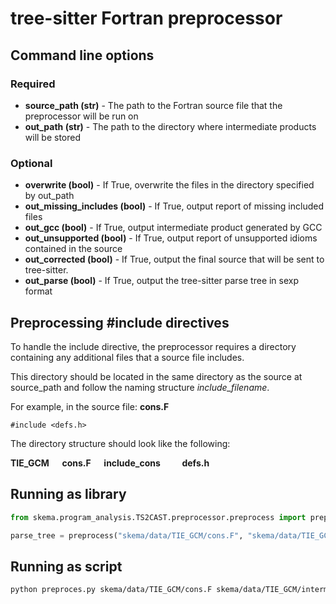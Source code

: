 # tree-sitter Fortran preprocessor
## Command line options
### Required
 - **source_path (str)** - The path to the Fortran source file that the preprocessor will be run on
 - **out_path (str)** - The path to the directory where intermediate products will be stored
### Optional
 - **overwrite (bool)** - If True, overwrite the files in the directory specified by out_path
 - **out_missing_includes (bool)** - If True, output report of missing included files
 - **out_gcc (bool)** - If True, output intermediate product generated by GCC
 - **out_unsupported (bool)** - If True, output report of unsupported idioms contained in the source
 - **out_corrected (bool)** - If True, output the final source that will be sent to tree-sitter.
 - **out_parse (bool)** - If True, output the tree-sitter parse tree in sexp format
## Preprocessing #include directives
To handle the include directive, the preprocessor requires a directory containing any additional files that a source file includes.

This directory should be located in the same directory as the source at source_path and follow the naming structure *include_filename*.

For example, in the source file:
**cons.F**

    #include <defs.h>

The directory structure should look like the following:

 **TIE_GCM
&emsp; cons.F 
&emsp; include_cons
&emsp;&emsp; defs.h**

## Running as library 

```python
from skema.program_analysis.TS2CAST.preprocessor.preprocess import preprocess

parse_tree = preprocess("skema/data/TIE_GCM/cons.F", "skema/data/TIE_GCM/intermediate_products_cons/", out_parse=True) 
```

## Running as script

```bash
python preproces.py skema/data/TIE_GCM/cons.F skema/data/TIE_GCM/intermediate_prodcuts_cons/ --out_parse
```